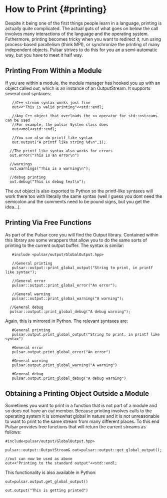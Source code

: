 How to Print                                                        {#printing}
============

Despite it being one of the first things people learn in a language, printing is
 actually quite complicated.  The actual guts of what goes on below the call 
involves many interactions of the language and the operating system.  Futhermore,
printing becomes tricky when you want to redirect it, run using process-based
parallelism (think MPI), or synchronize the printing of many independent
 objects.  Pulsar strives to do this for you an a semi-automatic way, but you 
have to meet it half way.

## Printing From Within a Module

If you are within a module, the module manager has hooked you up with an object
called *out*, which is an instance of an OutputStream.  It supports several cool
syntaxes:

~~~{.cpp}
   //C++ stream syntax works just fine
   out<<"This is valid printing"<<std::endl;

   //Any C++ object that overloads the << operator for std::ostreams can be used
   //For example, the pulsar System class does
   out<<mol<<std::endl;

   //You can also do printf like syntax
   out.output("A printf like string %d\n",1);

  //The printf like syntax also works for errors
  out.error("This is an error\n")

  //warnings
  out.warnings("This is a warning\n");

  //debug printing
  out.debug("This is debug text\n");
~~~

The *out* object is also exported to Python so the printf-like syntaxes will 
work there too with literally the same syntax (well I guess you dont need the
semicolon and the comments need to be pound signs, but you get the idea...).

## Printing Via Free Functions
As part of the Pulsar core you will find the Output library.  Contained within 
this library are some wrappers that allow you to do the same sorts of printing 
to the current output buffer.  The syntax is similar:

~~~{.cpp}
   #include <pulsar/output/GlobalOutput.hpp>

   //General printing
   pulsar::output::print_global_output("String to print, in printf like syntax");

   //General error
   pulsar::output::print_global_error("An error");

   //General warning
   pulsar::output::print_global_warning("A warning");

  //General debug
  pulsar::output::print_global_debug("A debug warning");
~~~

Again, this is mirrored in Python.  The relevant syntaxes are:

~~~{.py}
   #General printing
   pulsar.output.print_global_output("String to print, in printf like syntax")

   #General error
   pulsar.output.print_global_error("An error")

   #General warning
   pulsar.output.print_global_warning("A warning")

   #General debug
   pulsar.output.print_global_debug("A debug warning")
~~~

## Obtaining a Printing Object Outside a Module

Sometimes you want to print in a function that is not part of a module and so
does not have an *out* member.  Because printing involves calls to the operating
system it is somewhat global in nature and it is not unreasonable to want to
print to the same stream from many different places.  To this end Pulsar
provides free functions that will return the current streams as follows:

~~~{.cpp}
#include<pulsar/output/GlobalOutput.hpp>

pulsar::output::OutputStream& out=pulsar::output::get_global_output();

//out can now be used as above
out<<"Printing to the standard output"<<std::endl;
~~~

This functionality is also available in Python:

~~~{.py}
out=pulsar.output.get_global_output()

out.output("This is getting printed")
~~~